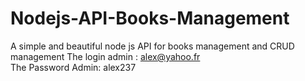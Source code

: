 # Nodejs-API-Books-Management
A simple and beautiful node js API for books management and CRUD management 
The login admin : alex@yahoo.fr  
The Password Admin: alex237
